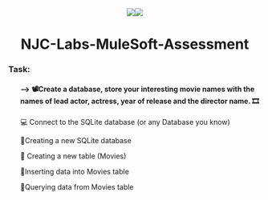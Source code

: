 <div align="center" ><img src="https://img.shields.io/badge/Python-FFD43B?style=for-the-badge&logo=python&logoColor=darkgreen"><img src="https://img.shields.io/badge/SQLite-07405E?style=for-the-badge&logo=sqlite&logoColor=white"></div>
<h1 align="center">NJC-Labs-MuleSoft-Assessment</h1>
<h3>Task:</h3>
<ul><h4> --> 📽️Create a database, store your interesting movie names with the names of lead actor, actress, year of release and the director name. 🎞️</h4>
      <p>💻 Connect to the SQLite database (or any Database you know)</p>
      <p> 📂Creating a new SQLite database </p>
      <p> 🎥 Creating a new table (Movies)<p>
      <p> 📑Inserting data into Movies table<p>
      <p> 🧍Querying data from Movies table </li> <p>
